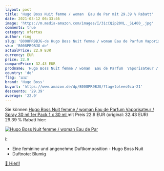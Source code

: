 ```yaml
---
layout: post
title: 'Hugo Boss Nuit femme / woman  Eau de Par mit 29.39 % Rabatt'
date: 2021-03-12 06:33:46
image: 'https://m.media-amazon.com/images/I/31cCQip20VL._SL400_.jpg'
comments: true
category: ofertas
author: ring
slug: 'B008PR9BJG-de Hugo Boss Nuit femme / woman Eau de Parfum Vaporisateur /...'
sku: 'B008PR9BJG-de'
actualPrice: 22.9 EUR
currency: EUR
price: 22.9
comparePrice: 32.43 EUR
prodname: 'Hugo Boss Nuit femme / woman  Eau de Parfum  Vaporisateur / Spray 30 ml  1er Pack  1 x 30 ml '
country: 'de'
flag: '🇩🇪'
brand: 'Hugo Boss'
buyurl: 'https://www.amazon.de/dp/B008PR9BJG/?tag=tolees0ca-21'
descuento: '29.39'
average: '22.9'
---
```


Sie können [Hugo Boss Nuit femme / woman  Eau de Parfum  Vaporisateur / Spray 30 ml  1er Pack  1 x 30 ml ](https://www.amazon.de/dp/B008PR9BJG/?tag=tolees0ca-21) mit Preis 22.9 EUR (original: 32.43 EUR) 29.39 % Rabatt hier:

[![Hugo Boss Nuit femme / woman  Eau de Par](https://m.media-amazon.com/images/I/31cCQip20VL._SL400_.jpg)](https://www.amazon.de/dp/B008PR9BJG/?tag=tolees0ca-21)

ℹ️:

- Eine feminine und angenehme Duftkomposition - Hugo Boss Nuit
- Duftnote: Blumig

[🛒 Hier!!](https://www.amazon.de/dp/B008PR9BJG/?tag=tolees0ca-21)
